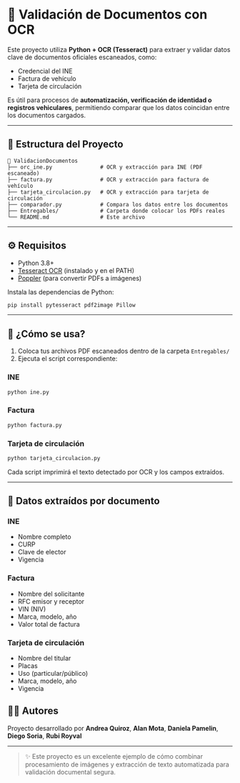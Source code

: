 
# 🧾 Validación de Documentos con OCR

Este proyecto utiliza **Python + OCR (Tesseract)** para extraer y validar datos clave de documentos oficiales escaneados, como:

- Credencial del INE
- Factura de vehículo
- Tarjeta de circulación

Es útil para procesos de **automatización, verificación de identidad o registros vehiculares**, permitiendo comparar que los datos coincidan entre los documentos cargados.

---

## 🧠 Estructura del Proyecto

```
📁 ValidacionDocumentos
├── orc_ine.py               # OCR y extracción para INE (PDF escaneado)
├── factura.py               # OCR y extracción para factura de vehículo
├── tarjeta_circulacion.py   # OCR y extracción para tarjeta de circulación
├── comparador.py            # Compara los datos entre los documentos
├── Entregables/             # Carpeta donde colocar los PDFs reales
└── README.md                # Este archivo
```

---

## ⚙️ Requisitos

- Python 3.8+
- [Tesseract OCR](https://github.com/tesseract-ocr/tesseract) (instalado y en el PATH)
- [Poppler](https://blog.alivate.com.au/poppler-windows/) (para convertir PDFs a imágenes)

Instala las dependencias de Python:

```bash
pip install pytesseract pdf2image Pillow
```

---

## 🚀 ¿Cómo se usa?

1. Coloca tus archivos PDF escaneados dentro de la carpeta `Entregables/`
2. Ejecuta el script correspondiente:

### INE

```bash
python ine.py
```

### Factura

```bash
python factura.py
```

### Tarjeta de circulación

```bash
python tarjeta_circulacion.py
```

Cada script imprimirá el texto detectado por OCR y los campos extraídos.

---

## 📌 Datos extraídos por documento

### INE
- Nombre completo
- CURP
- Clave de elector
- Vigencia

### Factura
- Nombre del solicitante
- RFC emisor y receptor
- VIN (NIV)
- Marca, modelo, año
- Valor total de factura

### Tarjeta de circulación
- Nombre del titular
- Placas
- Uso (particular/público)
- Marca, modelo, año
- Vigencia


## 👩‍💻 Autores

Proyecto desarrollado por **Andrea Quiroz**, **Alan Mota**, **Daniela Pamelin**, **Diego Soria**, **Rubi Royval** 

---

> ✨ Este proyecto es un excelente ejemplo de cómo combinar procesamiento de imágenes y extracción de texto automatizada para validación documental segura.